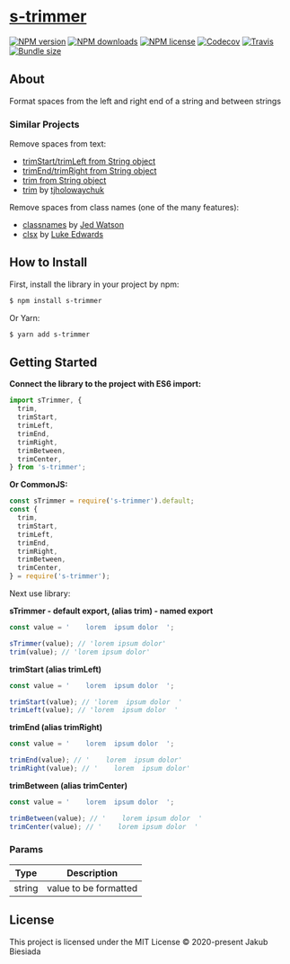 # [s-trimmer](https://github.com/JB1905/s-trimmer)

[![NPM version](https://flat.badgen.net/npm/v/s-trimmer)](https://www.npmjs.com/package/s-trimmer)
[![NPM downloads](https://flat.badgen.net/npm/dm/s-trimmer)](https://www.npmjs.com/package/s-trimmer)
[![NPM license](https://flat.badgen.net/npm/license/s-trimmer)](https://www.npmjs.com/package/s-trimmer)
[![Codecov](https://flat.badgen.net/codecov/c/github/JB1905/s-trimmer)](https://codecov.io/gh/JB1905/s-trimmer)
[![Travis](https://flat.badgen.net/travis/JB1905/s-trimmer)](https://travis-ci.com/JB1905/s-trimmer)
[![Bundle size](https://flat.badgen.net/packagephobia/install/s-trimmer)](https://packagephobia.com/result?p=s-trimmer)

## About

Format spaces from the left and right end of a string and between strings

### Similar Projects

Remove spaces from text:

- [trimStart/trimLeft from String object](https://developer.mozilla.org/en-US/docs/Web/JavaScript/Reference/Global_Objects/String/trimStart)
- [trimEnd/trimRight from String object](https://developer.mozilla.org/en-US/docs/Web/JavaScript/Reference/Global_Objects/String/trimEnd)
- [trim from String object](https://developer.mozilla.org/en-US/docs/Web/JavaScript/Reference/Global_Objects/String/Trim)
- [trim](https://www.npmjs.com/package/trim/) by [tjholowaychuk](https://www.npmjs.com/~tjholowaychuk/)

Remove spaces from class names (one of the many features):

- [classnames](https://github.com/JedWatson/classnames/) by [Jed Watson](https://github.com/JedWatson/)
- [clsx](https://github.com/lukeed/clsx/) by [Luke Edwards](https://github.com/lukeed/)

## How to Install

First, install the library in your project by npm:

```sh
$ npm install s-trimmer
```

Or Yarn:

```sh
$ yarn add s-trimmer
```

## Getting Started

**Connect the library to the project with ES6 import:**

```js
import sTrimmer, {
  trim,
  trimStart,
  trimLeft,
  trimEnd,
  trimRight,
  trimBetween,
  trimCenter,
} from 's-trimmer';
```

**Or CommonJS:**

```js
const sTrimmer = require('s-trimmer').default;
const {
  trim,
  trimStart,
  trimLeft,
  trimEnd,
  trimRight,
  trimBetween,
  trimCenter,
} = require('s-trimmer');
```

Next use library:

**sTrimmer - default export, (alias trim) - named export**

```js
const value = '    lorem  ipsum dolor  ';

sTrimmer(value); // 'lorem ipsum dolor'
trim(value); // 'lorem ipsum dolor'
```

**trimStart (alias trimLeft)**

```js
const value = '    lorem  ipsum dolor  ';

trimStart(value); // 'lorem  ipsum dolor  '
trimLeft(value); // 'lorem  ipsum dolor  '
```

**trimEnd (alias trimRight)**

```js
const value = '    lorem  ipsum dolor  ';

trimEnd(value); // '    lorem  ipsum dolor'
trimRight(value); // '    lorem  ipsum dolor'
```

**trimBetween (alias trimCenter)**

```js
const value = '    lorem  ipsum dolor  ';

trimBetween(value); // '    lorem ipsum dolor  '
trimCenter(value); // '    lorem ipsum dolor  '
```

### Params

| Type   | Description           |
| ------ | --------------------- |
| string | value to be formatted |

## License

This project is licensed under the MIT License © 2020-present Jakub Biesiada
